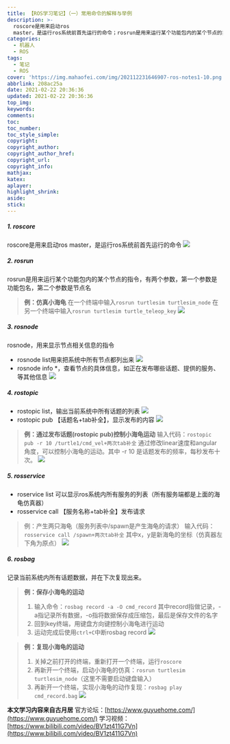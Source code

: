 ```yaml
---
title: 【ROS学习笔记】（一）常用命令的解释与举例
description: >-
  roscore是用来启动ros
  master，是运行ros系统前首先运行的命令；rosrun是用来运行某个功能包内的某个节点的指令，有两个参数，第一个参数是功能包名，第二个参数是节点名。
categories:
  - 机器人
  - ROS
tags:
  - 笔记
  - ROS
cover: 'https://img.mahaofei.com/img/202112231646907-ros-notes1-10.png'
abbrlink: 208ac25a
date: 2021-02-22 20:36:36
updated: 2021-02-22 20:36:36
top_img:
keywords:
comments:
toc:
toc_number:
toc_style_simple:
copyright:
copyright_author:
copyright_author_href:
copyright_url:
copyright_info:
mathjax:
katex:
aplayer:
highlight_shrink:
aside:
stick:
---
```


##### 1. roscore
roscore是用来启动ros master，是运行ros系统前首先运行的命令
![](https://img.mahaofei.com/img/202112231644191-ros-notes1-1.png)

##### 2. rosrun
rosrun是用来运行某个功能包内的某个节点的指令，有两个参数，第一个参数是功能包名，第二个参数是节点名
> **例：仿真小海龟**
> 在一个终端中输入`rosrun turtlesim turtlesim_node`
> 在另一个终端中输入`rosrun turtlesim turtle_teleop_key`
> ![](https://img.mahaofei.com/img/202112231644184-ros-notes1-2.png)
##### 3. rosnode
rosnode，用来显示节点相关信息的指令
* rosnode list用来把系统中所有节点都列出来
![](https://img.mahaofei.com/img/202112231645569-ros-notes1-3.png)
* rosnode info *，查看节点的具体信息，如正在发布哪些话题、提供的服务、等其他信息
![](https://img.mahaofei.com/img/202112231645955-ros-notes1-4.png)
##### 4. rostopic
* rostopic list，输出当前系统中所有话题的列表
![](https://img.mahaofei.com/img/202112231645086-ros-notes1-5.png)
* rostopic pub 【话题名+tab补全】，显示发布的内容
![](https://img.mahaofei.com/img/202112231645993-ros-notes1-6.png)
> **例：通过发布话题(rostopic pub)控制小海龟运动**
> 输入代码：`rostopic pub -r 10 /turtle1/cmd_vel+两次tab补全`
> 通过修改linear速度和angular角度，可以控制小海龟的运动。其中 -r 10 是话题发布的频率，每秒发布十次。
> ![](https://img.mahaofei.com/img/202112231646567-ros-notes1-7.png)
##### 5. rosservice
* roservice list 可以显示ros系统内所有服务的列表（所有服务端都是上面的海龟仿真器）
* rosservice call 【服务名称+tab补全】发布请求
> 例：产生两只海龟（服务列表中/spawn是产生海龟的请求）
> 输入代码：`rosservice call /spawn+两次tab补全` 
> 其中x，y是新海龟的坐标（仿真器左下角为原点）
> ![](https://img.mahaofei.com/img/202112231646126-ros-notes1-8.png)
##### 6. rosbag
记录当前系统内所有话题数据，并在下次复现出来。

> **例：保存小海龟的运动**
> 1. 输入命令：`rosbag record -a -O cmd_record`
> 其中record指做记录，-a指记录所有数据，-o指将数据保存成压缩包，最后是保存文件的名字
> 2. 回到key终端，用键盘方向键控制小海龟进行运动
> 3. 运动完成后使用`ctrl+C`中断rosbag record
> ![](https://img.mahaofei.com/img/202112231646263-ros-notes1-9.png)

> **例：复现小海龟的运动**
> 1. 关掉之前打开的终端，重新打开一个终端，运行`roscore`
> 2. 再新开一个终端，启动小海龟的仿真：`rosrun turtlesim turtlesim_node`（这里不需要启动键盘输入）
> 3. 再新开一个终端，实现小海龟的动作复现：`rosbag play cmd_record.bag`
> ![](https://img.mahaofei.com/img/202112231646907-ros-notes1-10.png)

**本文学习内容来自古月居**
官方论坛：[https://www.guyuehome.com/](https://www.guyuehome.com/)
学习视频：[https://www.bilibili.com/video/BV1zt411G7Vn](https://www.bilibili.com/video/BV1zt411G7Vn)

